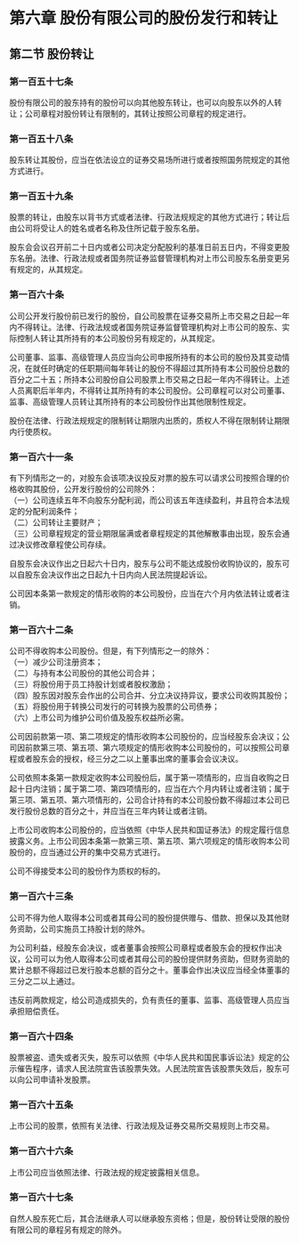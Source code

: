 # 第六章 股份有限公司的股份发行和转让

## 第二节 股份转让

### 第一百五十七条
股份有限公司的股东持有的股份可以向其他股东转让，也可以向股东以外的人转让；公司章程对股份转让有限制的，其转让按照公司章程的规定进行。

### 第一百五十八条
股东转让其股份，应当在依法设立的证券交易场所进行或者按照国务院规定的其他方式进行。

### 第一百五十九条
股票的转让，由股东以背书方式或者法律、行政法规规定的其他方式进行；转让后由公司将受让人的姓名或者名称及住所记载于股东名册。

股东会会议召开前二十日内或者公司决定分配股利的基准日前五日内，不得变更股东名册。法律、行政法规或者国务院证券监督管理机构对上市公司股东名册变更另有规定的，从其规定。

### 第一百六十条
公司公开发行股份前已发行的股份，自公司股票在证券交易所上市交易之日起一年内不得转让。法律、行政法规或者国务院证券监督管理机构对上市公司的股东、实际控制人转让其所持有的本公司股份另有规定的，从其规定。

公司董事、监事、高级管理人员应当向公司申报所持有的本公司的股份及其变动情况，在就任时确定的任职期间每年转让的股份不得超过其所持有本公司股份总数的百分之二十五；所持本公司股份自公司股票上市交易之日起一年内不得转让。上述人员离职后半年内，不得转让其所持有的本公司股份。公司章程可以对公司董事、监事、高级管理人员转让其所持有的本公司股份作出其他限制性规定。

股份在法律、行政法规规定的限制转让期限内出质的，质权人不得在限制转让期限内行使质权。

### 第一百六十一条
有下列情形之一的，对股东会该项决议投反对票的股东可以请求公司按照合理的价格收购其股份，公开发行股份的公司除外：              
（一）公司连续五年不向股东分配利润，而公司该五年连续盈利，并且符合本法规定的分配利润条件；              
（二）公司转让主要财产；              
（三）公司章程规定的营业期限届满或者章程规定的其他解散事由出现，股东会通过决议修改章程使公司存续。              

自股东会决议作出之日起六十日内，股东与公司不能达成股份收购协议的，股东可以自股东会决议作出之日起九十日内向人民法院提起诉讼。

公司因本条第一款规定的情形收购的本公司股份，应当在六个月内依法转让或者注销。

### 第一百六十二条
公司不得收购本公司股份。但是，有下列情形之一的除外：              
（一）减少公司注册资本；              
（二）与持有本公司股份的其他公司合并；              
（三）将股份用于员工持股计划或者股权激励；              
（四）股东因对股东会作出的公司合并、分立决议持异议，要求公司收购其股份；              
（五）将股份用于转换公司发行的可转换为股票的公司债券；              
（六）上市公司为维护公司价值及股东权益所必需。              

公司因前款第一项、第二项规定的情形收购本公司股份的，应当经股东会决议；公司因前款第三项、第五项、第六项规定的情形收购本公司股份的，可以按照公司章程或者股东会的授权，经三分之二以上董事出席的董事会会议决议。

公司依照本条第一款规定收购本公司股份后，属于第一项情形的，应当自收购之日起十日内注销；属于第二项、第四项情形的，应当在六个月内转让或者注销；属于第三项、第五项、第六项情形的，公司合计持有的本公司股份数不得超过本公司已发行股份总数的百分之十，并应当在三年内转让或者注销。

上市公司收购本公司股份的，应当依照《中华人民共和国证券法》的规定履行信息披露义务。上市公司因本条第一款第三项、第五项、第六项规定的情形收购本公司股份的，应当通过公开的集中交易方式进行。

公司不得接受本公司的股份作为质权的标的。

### 第一百六十三条
公司不得为他人取得本公司或者其母公司的股份提供赠与、借款、担保以及其他财务资助，公司实施员工持股计划的除外。

为公司利益，经股东会决议，或者董事会按照公司章程或者股东会的授权作出决议，公司可以为他人取得本公司或者其母公司的股份提供财务资助，但财务资助的累计总额不得超过已发行股本总额的百分之十。董事会作出决议应当经全体董事的三分之二以上通过。

违反前两款规定，给公司造成损失的，负有责任的董事、监事、高级管理人员应当承担赔偿责任。

### 第一百六十四条
股票被盗、遗失或者灭失，股东可以依照《中华人民共和国民事诉讼法》规定的公示催告程序，请求人民法院宣告该股票失效。人民法院宣告该股票失效后，股东可以向公司申请补发股票。

### 第一百六十五条
上市公司的股票，依照有关法律、行政法规及证券交易所交易规则上市交易。

### 第一百六十六条
上市公司应当依照法律、行政法规的规定披露相关信息。

### 第一百六十七条
自然人股东死亡后，其合法继承人可以继承股东资格；但是，股份转让受限的股份有限公司的章程另有规定的除外。
